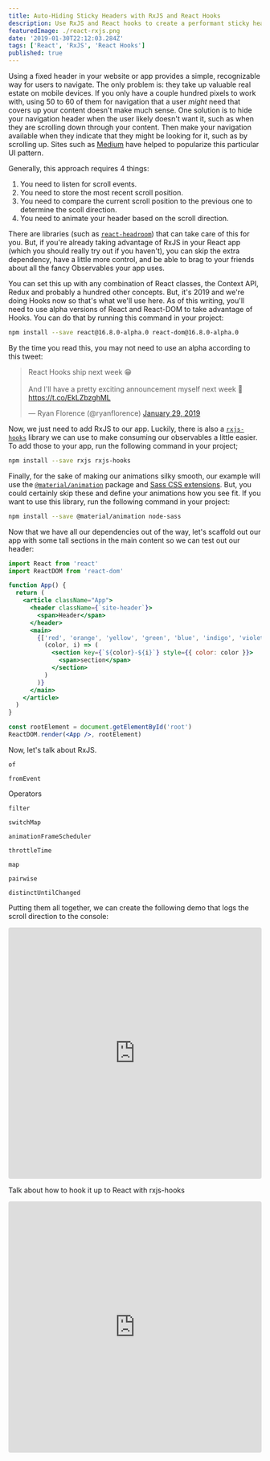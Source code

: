 ```yaml
---
title: Auto-Hiding Sticky Headers with RxJS and React Hooks
description: Use RxJS and React hooks to create a performant sticky header that hides on scroll for your React app.
featuredImage: ./react-rxjs.png
date: '2019-01-30T22:12:03.284Z'
tags: ['React', 'RxJS', 'React Hooks']
published: true
---
```


Using a fixed header in your website or app provides a simple, recognizable way for users to navigate. The only problem is: they take up valuable real estate on mobile devices. If you only have a couple hundred pixels to work with, using 50 to 60 of them for navigation that a user _might_ need that covers up your content doesn't make much sense. One solution is to hide your navigation header when the user likely doesn't want it, such as when they are scrolling down through your content. Then make your navigation available when they indicate that they might be looking for it, such as by scrolling up. Sites such as [Medium](https://medium.com/netflix-techblog) have helped to popularize this particular UI pattern.

Generally, this approach requires 4 things:

1. You need to listen for scroll events.
2. You need to store the most recent scroll position.
3. You need to compare the current scroll position to the previous one to determine the scoll direction.
4. You need to animate your header based on the scroll direction.

There are libraries (such as <a href="https://github.com/KyleAMathews/react-headroom" target="_blank">`react-headroom`</a>) that can take care of this for you. But, if you're already taking advantage of RxJS in your React app (which you should really try out if you haven't), you can skip the extra dependency, have a little more control, and be able to brag to your friends about all the fancy Observables your app uses.

You can set this up with any combination of React classes, the Context API, Redux and probably a hundred other concepts. But, it's 2019 and we're doing Hooks now so that's what we'll use here. As of this writing, you'll need to use alpha versions of React and React-DOM to take advantage of Hooks. You can do that by running this command in your project:

```sh
npm install --save react@16.8.0-alpha.0 react-dom@16.8.0-alpha.0
```

By the time you read this, you may not need to use an alpha according to this tweet:

<blockquote class="twitter-tweet" data-lang="en"><p lang="en" dir="ltr">React Hooks ship next week 😁<br><br>And I&#39;ll have a pretty exciting announcement myself next week 🤗<a href="https://t.co/EkLZbzghML">https://t.co/EkLZbzghML</a></p>&mdash; Ryan Florence (@ryanflorence) <a href="https://twitter.com/ryanflorence/status/1090350486480289792?ref_src=twsrc%5Etfw">January 29, 2019</a></blockquote>

Now, we just need to add RxJS to our app. Luckily, there is also a <a href="https://www.npmjs.com/package/rxjs-hooks" target="_blank">`rxjs-hooks`</a> library we can use to make consuming our observables a little easier. To add those to your app, run the following command in your project;

```sh
npm install --save rxjs rxjs-hooks
```

Finally, for the sake of making our animations silky smooth, our example will use the <a href="https://www.npmjs.com/package/@material/animation" target="_blank">`@material/animation`</a> package and <a href="https://sass-lang.com/" target="_blank">Sass CSS extensions</a>. But, you could certainly skip these and define your animations how you see fit. If you want to use this library, run the following command in your project:

```sh
npm install --save @material/animation node-sass
```

Now that we have all our dependencies out of the way, let's scaffold out our app with some tall sections in the main content so we can test out our header:

```jsx
import React from 'react'
import ReactDOM from 'react-dom'

function App() {
  return (
    <article className="App">
      <header className={`site-header`}>
        <span>Header</span>
      </header>
      <main>
        {['red', 'orange', 'yellow', 'green', 'blue', 'indigo', 'violet'].map(
          (color, i) => (
            <section key={`${color}-${i}`} style={{ color: color }}>
              <span>section</span>
            </section>
          )
        )}
      </main>
    </article>
  )
}

const rootElement = document.getElementById('root')
ReactDOM.render(<App />, rootElement)
```

Now, let's talk about RxJS.

`of`

`fromEvent`

Operators

`filter`

`switchMap`

`animationFrameScheduler`

`throttleTime`

`map`

`pairwise`

`distinctUntilChanged`

Putting them all together, we can create the following demo that logs the scroll direction to the console:

<iframe src="https://codesandbox.io/embed/0yz0x6975l?expanddevtools=1" style="width:100%; height:500px; border:0; border-radius: 4px; overflow:hidden;" sandbox="allow-modals allow-forms allow-popups allow-scripts allow-same-origin"></iframe>

Talk about how to hook it up to React with rxjs-hooks

<iframe src="https://codesandbox.io/embed/x9x87mv3mw" style="width:100%; height:500px; border:0; border-radius: 4px; overflow:hidden;" sandbox="allow-modals allow-forms allow-popups allow-scripts allow-same-origin"></iframe>
